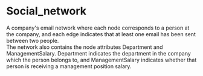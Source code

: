 # Social_network
 A company's email network where each node corresponds to a person at the company, and each edge indicates that at least one email has been sent between two people.  
 The network also contains the node attributes Department and ManagementSalary. 
 Department indicates the department in the company which the person belongs to, and ManagementSalary indicates whether that person is receiving a management position salary.

